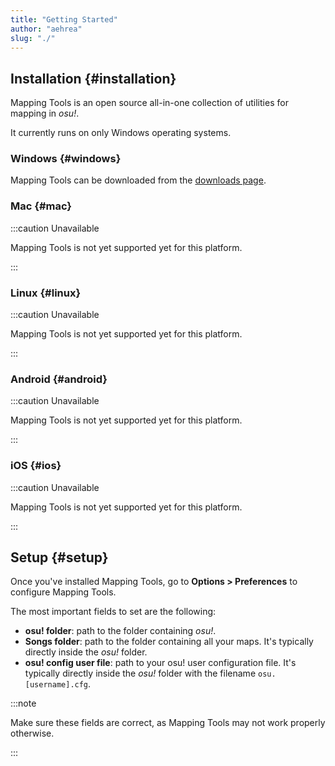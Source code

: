 ```yaml
---
title: "Getting Started"
author: "aehrea"
slug: "./"
---
```


## Installation {#installation}

Mapping Tools is an open source all-in-one collection of utilities for mapping in _osu!_.

It currently runs on only Windows operating systems.

### Windows {#windows}

Mapping Tools can be downloaded from the [downloads page](../../download).

### Mac {#mac}

:::caution Unavailable

Mapping Tools is not yet supported yet for this platform.

:::

### Linux {#linux}

:::caution Unavailable

Mapping Tools is not yet supported yet for this platform.

:::

### Android {#android}

:::caution Unavailable

Mapping Tools is not yet supported yet for this platform.

:::

### iOS {#ios}

:::caution Unavailable

Mapping Tools is not yet supported yet for this platform.

:::

## Setup {#setup}

Once you've installed Mapping Tools, go to **Options > Preferences** to configure Mapping Tools.

The most important fields to set are the following:

- **osu! folder**: path to the folder containing _osu!_.
- **Songs folder**: path to the folder containing all your maps. It's typically directly inside the _osu!_ folder.
- **osu! config user file**: path to your osu! user configuration file. It's typically directly inside the _osu!_ folder with the filename `osu.[username].cfg`.

:::note

Make sure these fields are correct, as Mapping Tools may not work properly otherwise.

:::